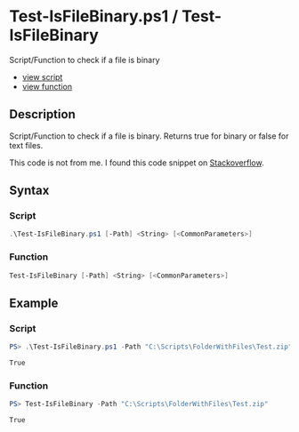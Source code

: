 # Test-IsFileBinary.ps1 / Test-IsFileBinary 

Script/Function to check if a file is binary 

* [view script](https://github.com/BornToBeRoot/PowerShell/blob/master/Scripts/Test-IsFileBinary.ps1)
* [view function](https://github.com/BornToBeRoot/PowerShell/blob/master/Module/LazyAdmin/Test-IsFileBinary.ps1)

## Description

Script/Function to check if a file is binary. Returns true for binary or false for text files.

This code is not from me. I found this code snippet on [Stackoverflow](https://stackoverflow.com/questions/1077634/powershell-search-script-that-ignores-binary-files).

## Syntax

### Script

```powershell
.\Test-IsFileBinary.ps1 [-Path] <String> [<CommonParameters>]
```

### Function

```powershell
Test-IsFileBinary [-Path] <String> [<CommonParameters>]
``` 

## Example

### Script

```powershell
PS> .\Test-IsFileBinary.ps1 -Path "C:\Scripts\FolderWithFiles\Test.zip"

True
```

### Function

```powershell
PS> Test-IsFileBinary -Path "C:\Scripts\FolderWithFiles\Test.zip"

True
```